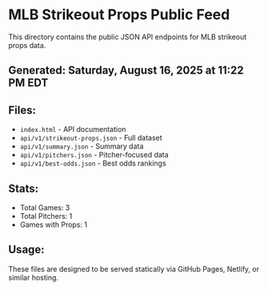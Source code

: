 # MLB Strikeout Props Public Feed

This directory contains the public JSON API endpoints for MLB strikeout props data.

## Generated: Saturday, August 16, 2025 at 11:22 PM EDT

## Files:
- `index.html` - API documentation
- `api/v1/strikeout-props.json` - Full dataset
- `api/v1/summary.json` - Summary data
- `api/v1/pitchers.json` - Pitcher-focused data  
- `api/v1/best-odds.json` - Best odds rankings

## Stats:
- Total Games: 3
- Total Pitchers: 1
- Games with Props: 1

## Usage:
These files are designed to be served statically via GitHub Pages, Netlify, or similar hosting.
